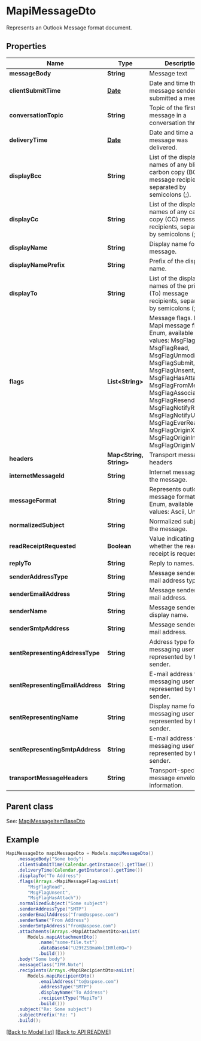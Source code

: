 
# MapiMessageDto

Represents an Outlook Message format document.             

## Properties
Name | Type | Description | Notes
------------ | ------------- | ------------- | -------------
**messageBody** | **String** | Message text              |  [optional]
**clientSubmitTime** | [**Date**](Date.md) | Date and time the message sender submitted a message.              | 
**conversationTopic** | **String** | Topic of the first message in a conversation thread.              |  [optional]
**deliveryTime** | [**Date**](Date.md) | Date and time a message was delivered.              | 
**displayBcc** | **String** | List of the display names of any blind carbon copy (BCC) message recipients, separated by semicolons (;).              |  [optional]
**displayCc** | **String** | List of the display names of any carbon copy (CC) message recipients, separated by semicolons (;).              |  [optional]
**displayName** | **String** | Display name for the message.              |  [optional]
**displayNamePrefix** | **String** | Prefix of the display name.              |  [optional]
**displayTo** | **String** | List of the display names of the primary (To) message recipients, separated by semicolons (;).              |  [optional]
**flags** | **List&lt;String&gt;** | Message flags.              Items: Mapi message flags. Enum, available values: MsgFlagZero, MsgFlagRead, MsgFlagUnmodified, MsgFlagSubmit, MsgFlagUnsent, MsgFlagHasAttach, MsgFlagFromMe, MsgFlagAssociated, MsgFlagResend, MsgFlagNotifyRead, MsgFlagNotifyUnread, MsgFlagEverRead, MsgFlagOriginX400, MsgFlagOriginInternet, MsgFlagOriginMiscExt |  [optional]
**headers** | **Map&lt;String, String&gt;** | Transport message headers              |  [optional]
**internetMessageId** | **String** | Internet message id of the message.              |  [optional]
**messageFormat** | **String** | Represents outlook message format. Enum, available values: Ascii, Unicode | 
**normalizedSubject** | **String** | Normalized subject of the message.              |  [optional]
**readReceiptRequested** | **Boolean** | Value indicating whether the read receipt is requested. | 
**replyTo** | **String** | Reply to names. |  [optional]
**senderAddressType** | **String** | Message sender&#39;s e-mail address type. |  [optional]
**senderEmailAddress** | **String** | Message sender&#39;s e-mail address. |  [optional]
**senderName** | **String** | Message sender&#39;s display name. |  [optional]
**senderSmtpAddress** | **String** | Message sender&#39;s e-mail address. |  [optional]
**sentRepresentingAddressType** | **String** | Address type for the messaging user represented by the sender. |  [optional]
**sentRepresentingEmailAddress** | **String** | E-mail address for the messaging user represented by the sender. |  [optional]
**sentRepresentingName** | **String** | Display name for the messaging user represented by the sender. |  [optional]
**sentRepresentingSmtpAddress** | **String** | E-mail address for the messaging user represented by the sender. |  [optional]
**transportMessageHeaders** | **String** | Transport-specific message envelope information. |  [optional]

## Parent class

See: [MapiMessageItemBaseDto](MapiMessageItemBaseDto.md)


## Example
```java
MapiMessageDto mapiMessageDto = Models.mapiMessageDto()
    .messageBody("Some body")
    .clientSubmitTime(Calendar.getInstance().getTime())
    .deliveryTime(Calendar.getInstance().getTime())
    .displayTo("To Address")
    .flags(Arrays.<MapiMessageFlag>asList(
        "MsgFlagRead",
        "MsgFlagUnsent",
        "MsgFlagHasAttach"))
    .normalizedSubject("Some subject")
    .senderAddressType("SMTP")
    .senderEmailAddress("from@aspose.com")
    .senderName("From Address")
    .senderSmtpAddress("from@aspose.com")
    .attachments(Arrays.<MapiAttachmentDto>asList(
        Models.mapiAttachmentDto()
            .name("some-file.txt")
            .dataBase64("U29tZSBmaWxlIHRleHQ=")
            .build()))
    .body("Some body")
    .messageClass("IPM.Note")
    .recipients(Arrays.<MapiRecipientDto>asList(
        Models.mapiRecipientDto()
            .emailAddress("to@aspose.com")
            .addressType("SMTP")
            .displayName("To Address")
            .recipientType("MapiTo")
            .build()))
    .subject("Re: Some subject")
    .subjectPrefix("Re: ")
    .build();
```


[[Back to Model list]](Models.md) [[Back to API README]](README.md)


